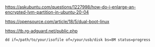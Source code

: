 https://askubuntu.com/questions/1227998/how-do-i-enlarge-an-encrypted-lvm-partition-in-ubuntu-20-04

https://opensource.com/article/18/5/dual-boot-linux

https://tb.rg-adguard.net/public.php

    dd if=/path/to/your/isofile of=/your/usb/disk bs=8M status=progress
